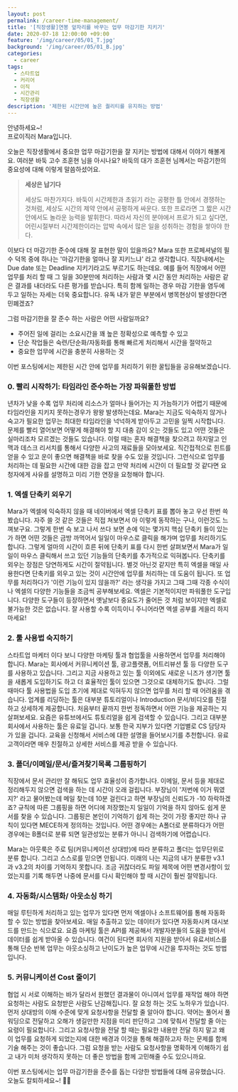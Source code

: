 ```yaml
---
layout: post
permalink: /career-time-management/
title: '[직장생활]연봉 앞자리를 바꾸는 업무 마감기한 지키기'
date: 2020-07-18 12:00:00 +09:00
feature: '/img/career/05/01_T.jpg'
background: '/img/career/05/01_B.jpg'
categories:
  - career
tags:
  - 스타트업
  - 커리어
  - 이직
  - 시간관리 
  - 직장생활
description: '제한된 시간안에 높은 퀄리티를 유지하는 방법'
---
```


안녕하세요~!<br>프로이직러 Mara입니다. 

오늘은 직장생활에서 중요한 업무 마감기한을 잘 지키는 방법에 대해서 이야기 해볼게요. 여러분 바둑 고수 조훈현 님을 아시나요? 바둑의 대가 조훈현 님께서는 마감기한의 중요성에 대해 이렇게 말씀하셨어요.  

> **세상은 납기다**
>
> 세상도 마찬가지다. 
> 바둑이 시간제한과 초읽기 라는 공평한 틀 안에서 경쟁하는 것처럼, 세상도 시간의 제약 안에서 공평하게 싸운다. 또한 프로라면 그 짧은 시간 안에서도 놀라운 능력을 발휘한다. 따라서 자신의 분야에서 프로가 되고 싶다면, 어린시절부터 시간제한이라는 압박 속에서 많은 일을 성취하는 경험을 쌓아야 한다. 

이보다 더 마감기한 준수에 대해 잘 표현한 말이 있을까요? Mara 또한 프로페셔널의 필수 덕목 중에 하나는 '마감기한을 얼마나 잘 지키느냐' 라고 생각합니다. 직장내에서는 Due date 또는 Deadline 지키기라고도 부르기도 하는데요. 예를 들어 직장에서 어떤 업무를 처리 할 때 그 일을 30분만에 처리하는 사람과 몇 시간 동안 처리하는 사람은 같은 결과를 내더라도 다른 평가를 받습니다. 특히 함께 일하는 경우 마감 기한을 염두에 두고 일하는 자세는 더욱 중요합니다. 유독 내가 맡은 부분에서 병목현상이 발생한다면 민폐겠죠?  

그럼 마감기한을 잘 준수 하는 사람은 어떤 사람일까요? 

- 주어진 일에 걸리는 소요시간을 꽤 높은 정확성으로 예측할 수 있고
- 단순 작업들은 숙련/단순화/자동화를 통해 빠르게 처리해서 시간을 절약하고
- 중요한 업무에 시간을 충분히 사용하는 것 

이번 포스팅에서는 제한된 시간 안에 업무를 처리하기 위한 꿀팁들을 공유해보겠습니다.

### 0. 빨리 시작하기: 타임라인 준수하는 가장 파워풀한 방법 

년차가 낮을 수록 업무 처리에 리소스가 얼마나 들어가는 지 가늠하기가 어렵기 때문에 타임라인을 지키지 못하는경우가 왕왕 발생하는데요. Mara는 지금도 익숙하지 않거나 숙고가 필요한 업무는 최대한 타임라인을 넉넉하게 받아두고 고민을 일찍 시작합니다. 문제를 빨리 열어보면 어떻게 해결해야 할 지 대충 감이 오는 것들도 있고 어떤 것들은 실마리조차 모르겠는 것들도 있습니다. 이럴 때는 혼자 해결책을 찾으려고 하지말고 인맥과 데스크 리서치를 통해서 다양한 사고의 재료들을 모아보세요. 직간접적으로 힌트를 얻을 수 있고 운이 좋으면 해결책을 바로 찾을 수도 있을 것입니다. 그런식으로 업무를 처리하는 데 필요한 시간에 대한 감을 잡고 만약 처리에 시간이 더 필요할 것 같다면 요청자에게 사유를 설명하고 미리 기한 연장을 요청해야 합니다. 

### 1. 엑셀 단축키 외우기

Mara가 엑셀에 익숙하지 않을 때 네이버에서 엑셀 단축키 표를 뽑아 놓고 우선 한번 쓱 봤습니다. 자주 쓸 것 같은 것들은 직접 쳐보면서 아 이렇게 동작하는 구나, 이런것도 느껴보구요. 그렇게 한번 슥 보고 나서 쓰다 보면 손에 익는 몇가지 핵심 단축키 들이 있는가 하면 어떤 것들은 금방 까먹어서 일일이 마우스로 클릭을 해가며 업무를 처리하기도 합니다. 그렇게 얼마의 시간이 흐른 뒤에 단축키 표를 다시 한번 살펴보면서 Mara가 일일이 마우스 클릭해서 쓰고 있던 기능들의 단축키를 추가적으로 익혀봅니다. 단축키를 외우는 장점은 당연하게도 시간이 절약됩니다. 별것 아닌것 같지만 특히 엑셀을 매일 사용한다면 단축키를 외우고 있는 것이 시간안에 업무를 처리하는 데 도움이 됩니다. 또 업무를 처리하다가 '이런 기능이 있지 않을까?' 라는 생각을 가지고 그때 그때 각종 수식이나 엑셀의 다양한 기능들을 조금씩 공부해보세요. 엑셀은 기본적이지만 파워풀한 도구입니다. 다양한 도구들이 등장하면서 옛날보다 중요도가 줄어든 것 처럼 보이지만 엑셀로 불가능한 것은 없습니다. 잘 사용할 수록 이득이니 주니어라면 엑셀 공부를 게을리 하지 마세요! 

### 2. 툴 사용법 숙지하기

스타트업 마케터 이다 보니 다양한 마케팅 툴과 협업툴을 사용하면서 업무를 처리해야 합니다. Mara는 회사에서 커뮤니케이션 툴, 광고플랫폼, 어트리뷰션 툴 등 다양한 도구를 사용하고 있습니다. 그리고 지금 사용하고 있는 툴 이외에도 새로운 니즈가 생기면 툴을 새롭게 도입하기도 하고 더 효율적인 툴이 있으면 그것으로 대체하기도 합니다. 그럴 때마다 툴 사용법을 도입 초기에 제대로 익혀두지 않으면 업무를 처리 할 때 어려움을 겪습니다. 
업계를 리딩하는 툴은 대부분 튜토리얼이나 Introduction 문서/비디오를 친절하고 상세하게 제공합니다. 처음부터 끝까지 한번 정독하면서 어떤 기능을 제공하는 지 살펴보세요. 요즘은 유튜브에서도 튜토리얼을 쉽게 검색할 수 있습니다. 그리고 대부분 회사에서 사용하는 툴은 유료일 겁니다. 보통 한국 지부가 있다면 기업별로 CS 담당자가 있을 겁니다. 교육을 신청해서 서비스에 대한 설명을 들어보시기를 추천합니다. 유료 고객이라면 매우 친절하고 상세한 서비스를 제공 받을 수 있습니다. 

### 3. 폴더/이메일/문서/즐겨찾기목록 그룹핑하기

직장에서 문서 관리만 잘 해둬도 업무 효율성이 증가합니다. 이메일, 문서 등을 제대로 정리해두지 않으면 검색을 하는 데 시간이 오래 걸립니다. 부장님이 '저번에 이거 뭐였지?' 라고 물어봤는데 메일 찾는데 10분 걸린다고 하면 부장님의 신뢰도가 -10 하락하겠죠? 규칙에 따른 그룹핑을 하면 어디에 저장했는지 일일이 기억을 하지 않아도 쉽게 문서를 찾을 수 있습니다. 그룹핑은 본인이 기억하기 쉽게 하는 것이 가장 좋지만 하나 규칙이 있다면 MECE하게 정의하는 것입니다. 어떤 경우에는 A폴더로 분류하다가 어떤 경우에는 B폴더로 분류 되면 일관성있는 분류가 아니니 검색하기에 어렵습니다. 

Mara는 아웃룩은 주로 팀(커뮤니케이션 상대방)에 따라 분류하고 폴더는 업무단위로 분류 합니다. 그리고 스스로를 믿으면 안됩니다. 미래의 나는 지금의 내가 분류한 v3.1 과 v3.2의 차이를 기억하지 못합니다. 조금 귀찮더라도 파일 제목에 어떤 변경사항이 있었는지를 기록 해두면 나중에 문서를 다시 확인해야 할 때 시간이 훨씬 절약됩니다. 

### 4. 자동화/시스템화/ 아웃소싱 하기

매일 루틴하게 처리하고 있는 업무가 있다면 먼저 엑셀이나 소프트웨어를 통해 자동화 할 수 있는 방법을 찾아보세요. 매일 추출하고 있는 데이터가 있다면 자동화시켜 대시보드를 만드는 식으로요. 요즘 마케팅 툴은 API를 제공해서 개발자분들의 도움을 받아서 데이터를 쉽게 받아올 수 있습니다. 여건이 된다면 회사의 지원을 받아서 유료서비스를 통해 단순 반복 업무는 아웃소싱하고 난이도가 높은 업무에 시간을 투자하는 것도 방법입니다. 

### 5. 커뮤니케이션 Cost 줄이기

협업 시 서로 이해하는 바가 달라서 원했던 결과물이 아니여서 업무를 재작업 해야 하면 요청하는 사람도 요청받은 사람도 난감해집니다. 잘 요청 하는 것도 노하우가 있습니다. 먼저 상대방의 이해 수준에 맞게 요청사항을 전달할 줄 알아야 합니다. 약어는 풀어서 풀워딩으로 전달하고 오해가 생길만한 지점을 미리 판단하고 그에 맞춰서 전달할 줄 아는 요령이 필요합니다. 그리고 요청사항을 전달 할 때는 필요한 내용만 전달 하지 말고 왜 이 업무를 요청하게 되었는지에 대한 배경과 이것을 통해 해결하고자 하는 문제를 함께 기술 해주는 것이 좋습니다. 그럼 요청을 받는 사람도 요청사항을 명확하게 이해하기 쉽고 내가 미처 생각하지 못하는 더 좋은 방법을 함께 고민해줄 수도 있으니까요. 

이번 포스팅에서는 업무 마감기한을 준수를 돕는 다양한 방법들에 대해 공유했습니다. <br>
오늘도 칼퇴하세요~! 🙋‍♀️  